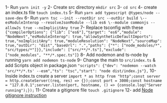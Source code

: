 1- Run `yarn init -y`
2- Create src directory `mkdir src`
3- `cd src`
4- create an index.ts file `touch index.ts`
5- Run `yarn add typescript @types/node --save-dev`
6- Run `yarn tsc --init --rootDir src --outDir build \--esModuleInterop --resolveJsonModule --lib es6 \--module commonjs --allowJs true --noImplicitAny true`
7- Replace tsconfig with these `{"compilerOptions": {"lib": ["es6"],"target": "es6","module": "NodeNext","esModuleInterop": true,"allowSyntheticDefaultImports": true,"noImplicitAny": true,"moduleResolution": "NodeNext","sourceMap": true,"outDir": "dist","baseUrl": ".","paths": {"*": ["node_modules/*", "src/types/*"]}},"include": ["src/**/*.ts"],"exclude": ["node_modules", "**/*.spec.ts"]}`
8- Add nodemon and ts-node by running `yarn add nodemon ts-node`
9- Change the main to `src/index.ts` & add Scripts object in package.json `"scripts": {"dev": "nodemon --watch 'src/**/*.ts' --esm","ts": "tsc","start": "node dist/index.js"},`
10- Inside index.ts create a server `import * as http from "http";const server = http.createServer((req, res) => {});const port = 3000;const hostname = "127.0.0.1";server.listen(port, hostname, () => {console.log("Server running");});`
11- Create a gitignore file `touch .gitignore`
12- add [Node gitignore instruction](https://github.com/github/gitignore/blob/main/Node.gitignore)
